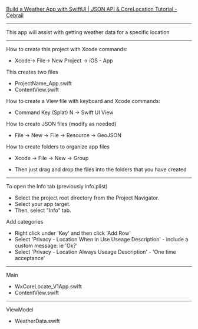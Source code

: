 [Build a Weather App with SwiftUI | JSON API & CoreLocation Tutorial - Cebrail](https://youtu.be/ArfT4qOerL8?si=jQLtlUW4AF00HUJE)

- - - -

This app will assist with getting weather data for a specific location

- - - -

How to create this project with Xcode commands:

* Xcode-> File-> New Project -> iOS - App

This creates two files

* ProjectName_App.swift
* ContentView.swift

How to create a View file with keyboard and Xcode commands:

* Command Key (Splat) N -> Swift UI View

How to create JSON files (modify as needed)

* File -> New -> File -> Resource -> GeoJSON

How to create folders to organize app files

* Xcode -> File -> New -> Group

* Then just drag and drop the files into the folders that you have created

- - - -

To open the Info tab (previously info.plist)

* Select the project root directory from the Project Navigator.
* Select your app target.
* Then, select "Info" tab.

Add categories

* Right click under 'Key' and then click 'Add Row'
* Select 'Privacy - Location When in Use Useage Description' - include a custom message: ie 'Ok?'
* Select 'Privacy - Location Always Useage Description' - 'One time acceptance'

- - - -

Main

* WxCoreLocate_V1App.swift
* ContentView.swift

- - - -

ViewModel

* WeatherData.swift

